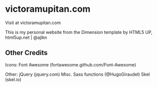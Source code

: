 # victoramupitan.com

Visit at victoramupitan.com

This is my personal website from the Dimension template by HTML5 UP, html5up.net | @ajlkn

## Other Credits
Icons:
    Font Awesome (fortawesome.github.com/Font-Awesome)

Other:
    jQuery (jquery.com) 
    Misc. Sass functions (@HugoGiraudel)
    Skel (skel.io)

